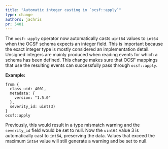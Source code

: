 ```yaml
---
title: "Automatic integer casting in `ocsf::apply`"
type: change
authors: jachris
pr: 5401
---
```


The `ocsf::apply` operator now automatically casts `uint64` values to `int64`
when the OCSF schema expects an integer field. This is important because the
exact integer type is mostly considered an implementation detail. Unsigned
integers are mainly produced when reading events for which a schema has been
defined. This change makes sure that OCSF mappings that use the resulting events
can successfully pass through `ocsf::apply`.

**Example:**

```tql
from {
  class_uid: 4001,
  metadata: {
    version: "1.5.0"
  },
  severity_id: uint(3)
}
ocsf::apply
```

Previously, this would result in a type mismatch warning and the `severity_id`
field would be set to null. Now the `uint64` value 3 is automatically cast to
`int64`, preserving the data. Values that exceed the maximum `int64` value will
still generate a warning and be set to null.
